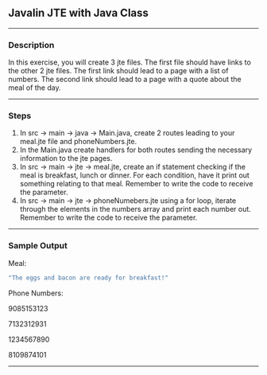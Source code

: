 ## Javalin JTE with Java Class
---
### Description
In this exercise, you will create 3 jte files. The first file should have links to the other 2 jte files. The first link should lead to a page with a list of numbers. The second link should lead to a page with a quote about the meal of the day.

---
### Steps

1. In src -> main -> java -> Main.java, create 2 routes leading to your meal.jte file and phoneNumbers.jte.
2. In the Main.java create handlers for both routes sending the necessary information to the jte pages.
3. In src -> main -> jte -> meal.jte, create an if statement checking if the meal is breakfast, lunch or dinner. For each condition, have it print out something relating to that meal. Remember to write the code to receive the parameter.
4. In src -> main -> jte -> phoneNumebers.jte using a for loop, iterate through the elements in the numbers array and print each number out. Remember to write the code to receive the parameter.
---
### Sample Output
Meal:
```Java
"The eggs and bacon are ready for breakfast!"
```

Phone Numbers:

9085153123

7132312931

1234567890

8109874101


---
